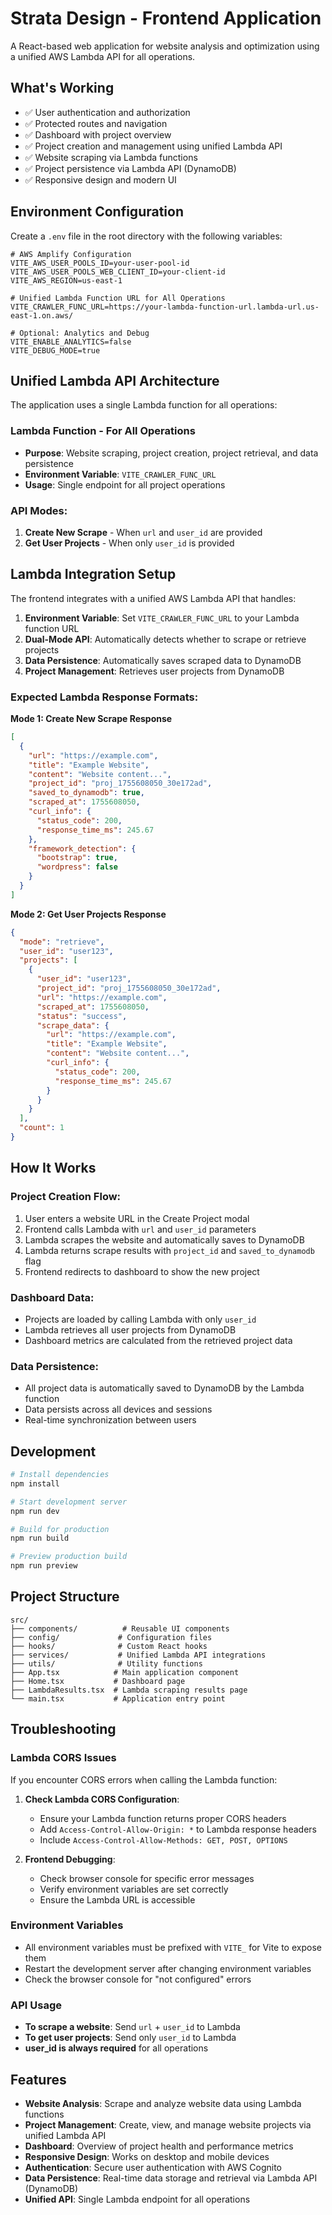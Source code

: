 # Strata Design - Frontend Application

A React-based web application for website analysis and optimization using a unified AWS Lambda API for all operations.

## What's Working

- ✅ User authentication and authorization
- ✅ Protected routes and navigation
- ✅ Dashboard with project overview
- ✅ Project creation and management using unified Lambda API
- ✅ Website scraping via Lambda functions
- ✅ Project persistence via Lambda API (DynamoDB)
- ✅ Responsive design and modern UI

## Environment Configuration

Create a `.env` file in the root directory with the following variables:

```env
# AWS Amplify Configuration
VITE_AWS_USER_POOLS_ID=your-user-pool-id
VITE_AWS_USER_POOLS_WEB_CLIENT_ID=your-client-id
VITE_AWS_REGION=us-east-1

# Unified Lambda Function URL for All Operations
VITE_CRAWLER_FUNC_URL=https://your-lambda-function-url.lambda-url.us-east-1.on.aws/

# Optional: Analytics and Debug
VITE_ENABLE_ANALYTICS=false
VITE_DEBUG_MODE=true
```

## Unified Lambda API Architecture

The application uses a single Lambda function for all operations:

### **Lambda Function** - For All Operations
- **Purpose**: Website scraping, project creation, project retrieval, and data persistence
- **Environment Variable**: `VITE_CRAWLER_FUNC_URL`
- **Usage**: Single endpoint for all project operations

### **API Modes:**
1. **Create New Scrape** - When `url` and `user_id` are provided
2. **Get User Projects** - When only `user_id` is provided

## Lambda Integration Setup

The frontend integrates with a unified AWS Lambda API that handles:

1. **Environment Variable**: Set `VITE_CRAWLER_FUNC_URL` to your Lambda function URL
2. **Dual-Mode API**: Automatically detects whether to scrape or retrieve projects
3. **Data Persistence**: Automatically saves scraped data to DynamoDB
4. **Project Management**: Retrieves user projects from DynamoDB

### Expected Lambda Response Formats:

**Mode 1: Create New Scrape Response**
```json
[
  {
    "url": "https://example.com",
    "title": "Example Website",
    "content": "Website content...",
    "project_id": "proj_1755608050_30e172ad",
    "saved_to_dynamodb": true,
    "scraped_at": 1755608050,
    "curl_info": {
      "status_code": 200,
      "response_time_ms": 245.67
    },
    "framework_detection": {
      "bootstrap": true,
      "wordpress": false
    }
  }
]
```

**Mode 2: Get User Projects Response**
```json
{
  "mode": "retrieve",
  "user_id": "user123",
  "projects": [
    {
      "user_id": "user123",
      "project_id": "proj_1755608050_30e172ad",
      "url": "https://example.com",
      "scraped_at": 1755608050,
      "status": "success",
      "scrape_data": {
        "url": "https://example.com",
        "title": "Example Website",
        "content": "Website content...",
        "curl_info": {
          "status_code": 200,
          "response_time_ms": 245.67
        }
      }
    }
  ],
  "count": 1
}
```

## How It Works

### **Project Creation Flow:**
1. User enters a website URL in the Create Project modal
2. Frontend calls Lambda with `url` and `user_id` parameters
3. Lambda scrapes the website and automatically saves to DynamoDB
4. Lambda returns scrape results with `project_id` and `saved_to_dynamodb` flag
5. Frontend redirects to dashboard to show the new project

### **Dashboard Data:**
- Projects are loaded by calling Lambda with only `user_id`
- Lambda retrieves all user projects from DynamoDB
- Dashboard metrics are calculated from the retrieved project data

### **Data Persistence:**
- All project data is automatically saved to DynamoDB by the Lambda function
- Data persists across all devices and sessions
- Real-time synchronization between users

## Development

```bash
# Install dependencies
npm install

# Start development server
npm run dev

# Build for production
npm run build

# Preview production build
npm run preview
```

## Project Structure

```
src/
├── components/          # Reusable UI components
├── config/             # Configuration files
├── hooks/              # Custom React hooks
├── services/           # Unified Lambda API integrations
├── utils/              # Utility functions
├── App.tsx            # Main application component
├── Home.tsx           # Dashboard page
├── LambdaResults.tsx  # Lambda scraping results page
└── main.tsx           # Application entry point
```

## Troubleshooting

### Lambda CORS Issues
If you encounter CORS errors when calling the Lambda function:

1. **Check Lambda CORS Configuration**:
   - Ensure your Lambda function returns proper CORS headers
   - Add `Access-Control-Allow-Origin: *` to Lambda response headers
   - Include `Access-Control-Allow-Methods: GET, POST, OPTIONS`

2. **Frontend Debugging**:
   - Check browser console for specific error messages
   - Verify environment variables are set correctly
   - Ensure the Lambda URL is accessible

### Environment Variables
- All environment variables must be prefixed with `VITE_` for Vite to expose them
- Restart the development server after changing environment variables
- Check the browser console for "not configured" errors

### API Usage
- **To scrape a website**: Send `url` + `user_id` to Lambda
- **To get user projects**: Send only `user_id` to Lambda
- **user_id is always required** for all operations

## Features

- **Website Analysis**: Scrape and analyze website data using Lambda functions
- **Project Management**: Create, view, and manage website projects via unified Lambda API
- **Dashboard**: Overview of project health and performance metrics
- **Responsive Design**: Works on desktop and mobile devices
- **Authentication**: Secure user authentication with AWS Cognito
- **Data Persistence**: Real-time data storage and retrieval via Lambda API (DynamoDB)
- **Unified API**: Single Lambda endpoint for all operations
